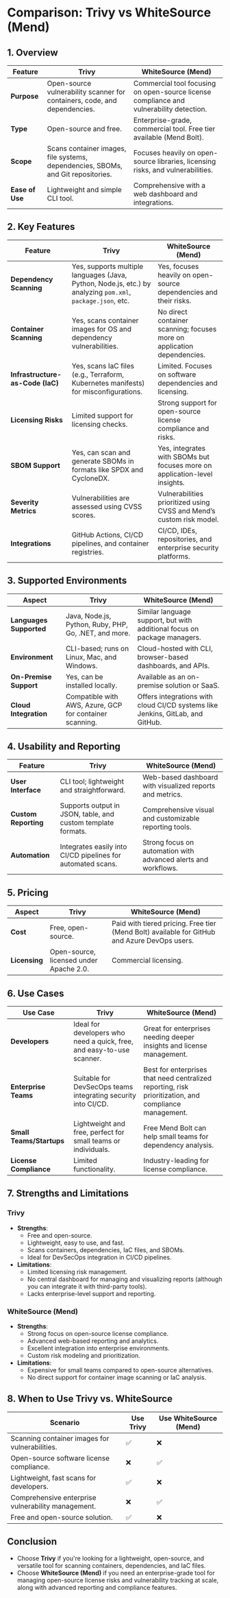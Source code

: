 # Comparison: Trivy vs WhiteSource (Mend)

## 1. Overview
| Feature                  | **Trivy**                                                     | **WhiteSource (Mend)**                                         |
|--------------------------|--------------------------------------------------------------|----------------------------------------------------------------|
| **Purpose**              | Open-source vulnerability scanner for containers, code, and dependencies. | Commercial tool focusing on open-source license compliance and vulnerability detection. |
| **Type**                 | Open-source and free.                                         | Enterprise-grade, commercial tool. Free tier available (Mend Bolt). |
| **Scope**                | Scans container images, file systems, dependencies, SBOMs, and Git repositories. | Focuses heavily on open-source libraries, licensing risks, and vulnerabilities. |
| **Ease of Use**          | Lightweight and simple CLI tool.                             | Comprehensive with a web dashboard and integrations.           |

## 2. Key Features
| Feature                  | **Trivy**                                                     | **WhiteSource (Mend)**                                         |
|--------------------------|--------------------------------------------------------------|----------------------------------------------------------------|
| **Dependency Scanning**  | Yes, supports multiple languages (Java, Python, Node.js, etc.) by analyzing `pom.xml`, `package.json`, etc. | Yes, focuses heavily on open-source dependencies and their risks. |
| **Container Scanning**   | Yes, scans container images for OS and dependency vulnerabilities. | No direct container scanning; focuses more on application dependencies. |
| **Infrastructure-as-Code (IaC)** | Yes, scans IaC files (e.g., Terraform, Kubernetes manifests) for misconfigurations. | Limited. Focuses on software dependencies and licensing.       |
| **Licensing Risks**      | Limited support for licensing checks.                        | Strong support for open-source license compliance and risks.   |
| **SBOM Support**         | Yes, can scan and generate SBOMs in formats like SPDX and CycloneDX. | Yes, integrates with SBOMs but focuses more on application-level insights. |
| **Severity Metrics**     | Vulnerabilities are assessed using CVSS scores.              | Vulnerabilities prioritized using CVSS and Mend’s custom risk model. |
| **Integrations**         | GitHub Actions, CI/CD pipelines, and container registries.   | CI/CD, IDEs, repositories, and enterprise security platforms.  |

## 3. Supported Environments
| Aspect                  | **Trivy**                                                      | **WhiteSource (Mend)**                                         |
|-------------------------|---------------------------------------------------------------|----------------------------------------------------------------|
| **Languages Supported** | Java, Node.js, Python, Ruby, PHP, Go, .NET, and more.         | Similar language support, but with additional focus on package managers. |
| **Environment**         | CLI-based; runs on Linux, Mac, and Windows.                   | Cloud-hosted with CLI, browser-based dashboards, and APIs.     |
| **On-Premise Support**  | Yes, can be installed locally.                                | Available as an on-premise solution or SaaS.                   |
| **Cloud Integration**   | Compatible with AWS, Azure, GCP for container scanning.       | Offers integrations with cloud CI/CD systems like Jenkins, GitLab, and GitHub. |

## 4. Usability and Reporting
| Feature                  | **Trivy**                                                     | **WhiteSource (Mend)**                                         |
|--------------------------|--------------------------------------------------------------|----------------------------------------------------------------|
| **User Interface**       | CLI tool; lightweight and straightforward.                   | Web-based dashboard with visualized reports and metrics.       |
| **Custom Reporting**     | Supports output in JSON, table, and custom template formats. | Comprehensive visual and customizable reporting tools.         |
| **Automation**           | Integrates easily into CI/CD pipelines for automated scans.  | Strong focus on automation with advanced alerts and workflows. |

## 5. Pricing
| Aspect                  | **Trivy**                                                     | **WhiteSource (Mend)**                                         |
|-------------------------|---------------------------------------------------------------|----------------------------------------------------------------|
| **Cost**                | Free, open-source.                                            | Paid with tiered pricing. Free tier (Mend Bolt) available for GitHub and Azure DevOps users. |
| **Licensing**           | Open-source, licensed under Apache 2.0.                      | Commercial licensing.                                          |

## 6. Use Cases
| Use Case                 | **Trivy**                                                     | **WhiteSource (Mend)**                                         |
|--------------------------|--------------------------------------------------------------|----------------------------------------------------------------|
| **Developers**           | Ideal for developers who need a quick, free, and easy-to-use scanner. | Great for enterprises needing deeper insights and license management. |
| **Enterprise Teams**     | Suitable for DevSecOps teams integrating security into CI/CD. | Best for enterprises that need centralized reporting, risk prioritization, and compliance management. |
| **Small Teams/Startups** | Lightweight and free, perfect for small teams or individuals. | Free Mend Bolt can help small teams for dependency analysis.   |
| **License Compliance**   | Limited functionality.                                        | Industry-leading for license compliance.                      |

## 7. Strengths and Limitations

### **Trivy**
- **Strengths**:
    - Free and open-source.
    - Lightweight, easy to use, and fast.
    - Scans containers, dependencies, IaC files, and SBOMs.
    - Ideal for DevSecOps integration in CI/CD pipelines.
- **Limitations**:
    - Limited licensing risk management.
    - No central dashboard for managing and visualizing reports (although you can integrate it with third-party tools).
    - Lacks enterprise-level support and reporting.

### **WhiteSource (Mend)**
- **Strengths**:
    - Strong focus on open-source license compliance.
    - Advanced web-based reporting and analytics.
    - Excellent integration into enterprise environments.
    - Custom risk modeling and prioritization.
- **Limitations**:
    - Expensive for small teams compared to open-source alternatives.
    - No direct support for container image scanning or IaC analysis.

## 8. When to Use Trivy vs. WhiteSource

| **Scenario**                                    | **Use Trivy**                                    | **Use WhiteSource (Mend)**                         |
|-------------------------------------------------|------------------------------------------------|---------------------------------------------------|
| Scanning container images for vulnerabilities.  | ✅                                                | ❌                                               |
| Open-source software license compliance.        | ❌                                                | ✅                                               |
| Lightweight, fast scans for developers.         | ✅                                                | ❌                                               |
| Comprehensive enterprise vulnerability management.| ❌                                                | ✅                                               |
| Free and open-source solution.                  | ✅                                                | ❌                                               |

## Conclusion
- Choose **Trivy** if you're looking for a lightweight, open-source, and versatile tool for scanning containers, dependencies, and IaC files.
- Choose **WhiteSource (Mend)** if you need an enterprise-grade tool for managing open-source license risks and vulnerability tracking at scale, along with advanced reporting and compliance features.
